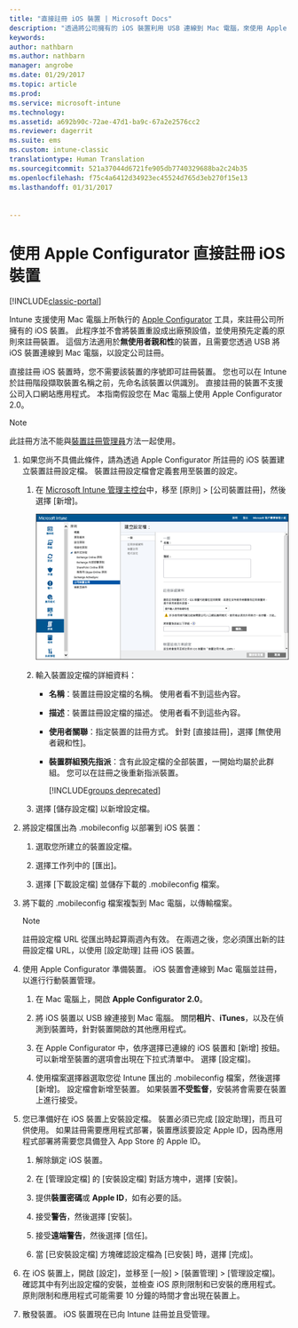```yaml
---
title: "直接註冊 iOS 裝置 | Microsoft Docs"
description: "透過將公司擁有的 iOS 裝置利用 USB 連線到 Mac 電腦，來使用 Apple Configurator 工具以預先定義的原則直接註冊那些裝置。"
keywords: 
author: nathbarn
ms.author: nathbarn
manager: angrobe
ms.date: 01/29/2017
ms.topic: article
ms.prod: 
ms.service: microsoft-intune
ms.technology: 
ms.assetid: a692b90c-72ae-47d1-ba9c-67a2e2576cc2
ms.reviewer: dagerrit
ms.suite: ems
ms.custom: intune-classic
translationtype: Human Translation
ms.sourcegitcommit: 521a37044d6721fe905db7740329688ba2c24b35
ms.openlocfilehash: f75c4a6412d34923ec45524d765d3eb270f15e13
ms.lasthandoff: 01/31/2017


---
```


# <a name="directly-enroll-ios-devices-by-using-apple-configurator"></a>使用 Apple Configurator 直接註冊 iOS 裝置

[!INCLUDE[classic-portal](../includes/classic-portal.md)]

Intune 支援使用 Mac 電腦上所執行的 [Apple Configurator](http://go.microsoft.com/fwlink/?LinkId=518017) 工具，來註冊公司所擁有的 iOS 裝置。 此程序並不會將裝置重設成出廠預設值，並使用預先定義的原則來註冊裝置。 這個方法適用於**無使用者親和性**的裝置，且需要您透過 USB 將 iOS 裝置連線到 Mac 電腦，以設定公司註冊。

直接註冊 iOS 裝置時，您不需要該裝置的序號即可註冊裝置。 您也可以在 Intune 於註冊階段擷取裝置名稱之前，先命名該裝置以供識別。 直接註冊的裝置不支援公司入口網站應用程式。 本指南假設您在 Mac 電腦上使用 Apple Configurator 2.0。

>[!NOTE]
>此註冊方法不能與[裝置註冊管理員](enroll-corporate-owned-devices-with-the-device-enrollment-manager-in-microsoft-intune.md)方法一起使用。

1.  如果您尚不具備此條件，請為透過 Apple Configurator 所註冊的 iOS 裝置建立裝置註冊設定檔。 裝置註冊設定檔會定義套用至裝置的設定。

    1.  在 [Microsoft Intune 管理主控台](http://manage.microsoft.com)中，移至 [原則] &gt; [公司裝置註冊]，然後選擇 [新增]。

        ![建立裝置註冊設定檔頁面](../media/pol-sa-corp-enroll.png)

    2.  輸入裝置設定檔的詳細資料：

        -   **名稱**：裝置註冊設定檔的名稱。 使用者看不到這些內容。

        -   **描述**：裝置註冊設定檔的描述。 使用者看不到這些內容。

        -   **使用者關聯**：指定裝置的註冊方式。 針對 [直接註冊]，選擇 [無使用者親和性]。

        -   **裝置群組預先指派**：含有此設定檔的全部裝置，一開始均屬於此群組。 您可以在註冊之後重新指派裝置。

            [!INCLUDE[groups deprecated](../includes/group-deprecation.md)]

    3.  選擇 [儲存設定檔] 以新增設定檔。

5.  將設定檔匯出為 .mobileconfig 以部署到 iOS 裝置：

    1.   選取您所建立的裝置設定檔。

    2.   選擇工作列中的 [匯出]。

    3.   選擇 [下載設定檔] 並儲存下載的 .mobileconfig 檔案。

6.  將下載的 .mobileconfig 檔案複製到 Mac 電腦，以傳輸檔案。
    > [!NOTE]
    > 註冊設定檔 URL 從匯出時起算兩週內有效。 在兩週之後，您必須匯出新的註冊設定檔 URL，以使用 [設定助理] 註冊 iOS 裝置。

7.  使用 Apple Configurator 準備裝置。 iOS 裝置會連線到 Mac 電腦並註冊，以進行行動裝置管理。

    1.  在 Mac 電腦上，開啟 **Apple Configurator 2.0**。

    2.  將 iOS 裝置以 USB 線連接到 Mac 電腦。 關閉**相片**、**iTunes**，以及在偵測到裝置時，針對裝置開啟的其他應用程式。

    3.  在 Apple Configurator 中，依序選擇已連線的 iOS 裝置和 [新增] 按鈕。 可以新增至裝置的選項會出現在下拉式清單中。 選擇 [設定檔]。

    4.  使用檔案選擇器選取您從 Intune 匯出的 .mobileconfig 檔案，然後選擇 [新增]。 設定檔會新增至裝置。  如果裝置**不受監督**，安裝將會需要在裝置上進行接受。

8.  您已準備好在 iOS 裝置上安裝設定檔。 裝置必須已完成 [設定助理]，而且可供使用。 如果註冊需要應用程式部署，裝置應該要設定 Apple ID，因為應用程式部署將需要您具備登入 App Store 的 Apple ID。

    1.  解除鎖定 iOS 裝置。

    2.  在 [管理設定檔] 的 [安裝設定檔] 對話方塊中，選擇 [安裝]。

    3.  提供**裝置密碼**或 **Apple ID**，如有必要的話。

    4.  接受**警告**，然後選擇 [安裝]。

    5.  接受**遠端警告**，然後選擇 [信任]。

    6.  當 [已安裝設定檔] 方塊確認設定檔為 [已安裝] 時，選擇 [完成]。

9.  在 iOS 裝置上，開啟 [設定]，並移至 [一般] &gt; [裝置管理] &gt; [管理設定檔]。 確認其中有列出設定檔的安裝，並檢查 iOS 原則限制和已安裝的應用程式。 原則限制和應用程式可能需要 10 分鐘的時間才會出現在裝置上。

10.  散發裝置。 iOS 裝置現在已向 Intune 註冊並且受管理。

